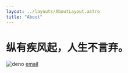 ```yaml
---
layout: ../layouts/AboutLayout.astro
title: "About"
---
```


# 纵有疾风起，人生不言弃。

![deno](/assets/images/about/self.jpg)
[email](mailto:3025822868@qq.com)
